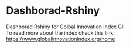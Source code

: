 # Dashborad-Rshiny
Dashborad Rshiny  for Golbal Innovation Index GII </br>
To read more about the index check this link: https://www.globalinnovationindex.org/home
